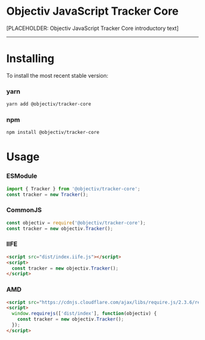 # Objectiv JavaScript Tracker Core 
[PLACEHOLDER: Objectiv JavaScript Tracker Core introductory text]

---
# Installing
To install the most recent stable version:

### yarn
```sh
yarn add @objectiv/tracker-core
```

### npm
```sh
npm install @objectiv/tracker-core
```

# Usage

### ESModule
```javascript
import { Tracker } from '@objectiv/tracker-core';
const tracker = new Tracker();
```

### CommonJS
```javascript
const objectiv = require('@objectiv/tracker-core');
const tracker = new objectiv.Tracker();
```

### IIFE
```html
<script src="dist/index.iife.js"></script>
<script>
  const tracker = new objectiv.Tracker();
</script>
```

### AMD
```html
<script src="https://cdnjs.cloudflare.com/ajax/libs/require.js/2.3.6/require.min.js"></script>
<script>
  window.requirejs(['dist/index'], function(objectiv) {
    const tracker = new objectiv.Tracker();
  });
</script>
```
